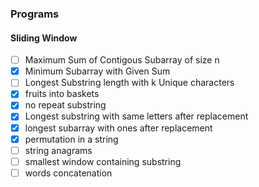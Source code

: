 <h3> Programs </p>

<h4>Sliding Window </h4>

- [ ] Maximum Sum of Contigous Subarray of size n
- [x] Minimum Subarray with Given Sum
- [ ] Longest Substring length with k Unique characters
- [x] fruits into baskets
- [x] no repeat substring
- [x] Longest substring with same letters after replacement
- [x] longest subarray with ones after replacement
- [x] permutation in a string
- [ ] string anagrams
- [ ] smallest window containing substring
- [ ] words concatenation